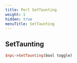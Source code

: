 ```yaml
---
title: Perl SetTaunting
weight: 1
hidden: true
menuTitle: SetTaunting
---
```

## SetTaunting
```perl
$npc->SetTaunting(bool toggle)
```